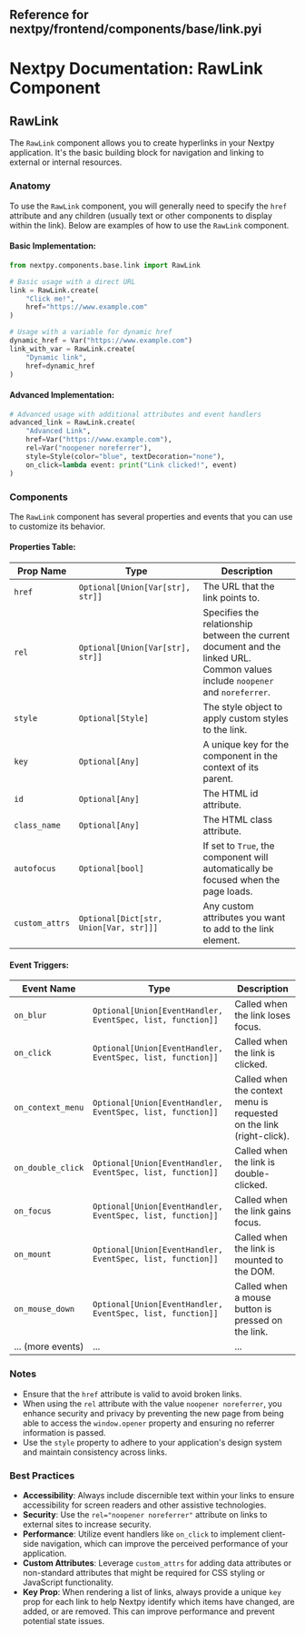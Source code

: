##  Reference for nextpy/frontend/components/base/link.pyi

# Nextpy Documentation: RawLink Component

## RawLink

The `RawLink` component allows you to create hyperlinks in your Nextpy application. It's the basic building block for navigation and linking to external or internal resources.

### Anatomy

To use the `RawLink` component, you will generally need to specify the `href` attribute and any children (usually text or other components to display within the link). Below are examples of how to use the `RawLink` component.

#### Basic Implementation:

```python
from nextpy.components.base.link import RawLink

# Basic usage with a direct URL
link = RawLink.create(
    "Click me!",
    href="https://www.example.com"
)

# Usage with a variable for dynamic href
dynamic_href = Var("https://www.example.com")
link_with_var = RawLink.create(
    "Dynamic link",
    href=dynamic_href
)
```

#### Advanced Implementation:

```python
# Advanced usage with additional attributes and event handlers
advanced_link = RawLink.create(
    "Advanced Link",
    href=Var("https://www.example.com"),
    rel=Var("noopener noreferrer"),
    style=Style(color="blue", textDecoration="none"),
    on_click=lambda event: print("Link clicked!", event)
)
```

### Components

The `RawLink` component has several properties and events that you can use to customize its behavior.

#### Properties Table:

| Prop Name      | Type                                        | Description                                                   |
| -------------- | ------------------------------------------- | ------------------------------------------------------------- |
| `href`         | `Optional[Union[Var[str], str]]`            | The URL that the link points to.                               |
| `rel`          | `Optional[Union[Var[str], str]]`            | Specifies the relationship between the current document and the linked URL. Common values include `noopener` and `noreferrer`. |
| `style`        | `Optional[Style]`                           | The style object to apply custom styles to the link.           |
| `key`          | `Optional[Any]`                             | A unique key for the component in the context of its parent.   |
| `id`           | `Optional[Any]`                             | The HTML id attribute.                                        |
| `class_name`   | `Optional[Any]`                             | The HTML class attribute.                                     |
| `autofocus`    | `Optional[bool]`                            | If set to `True`, the component will automatically be focused when the page loads. |
| `custom_attrs` | `Optional[Dict[str, Union[Var, str]]]`      | Any custom attributes you want to add to the link element.    |

#### Event Triggers:

| Event Name         | Type                                                      | Description                                        |
| ------------------ | --------------------------------------------------------- | -------------------------------------------------- |
| `on_blur`          | `Optional[Union[EventHandler, EventSpec, list, function]]` | Called when the link loses focus.                  |
| `on_click`         | `Optional[Union[EventHandler, EventSpec, list, function]]` | Called when the link is clicked.                   |
| `on_context_menu`  | `Optional[Union[EventHandler, EventSpec, list, function]]` | Called when the context menu is requested on the link (right-click). |
| `on_double_click`  | `Optional[Union[EventHandler, EventSpec, list, function]]` | Called when the link is double-clicked.            |
| `on_focus`         | `Optional[Union[EventHandler, EventSpec, list, function]]` | Called when the link gains focus.                  |
| `on_mount`         | `Optional[Union[EventHandler, EventSpec, list, function]]` | Called when the link is mounted to the DOM.        |
| `on_mouse_down`    | `Optional[Union[EventHandler, EventSpec, list, function]]` | Called when a mouse button is pressed on the link. |
| ... (more events)  | ...                                                       | ...                                                |

### Notes

- Ensure that the `href` attribute is valid to avoid broken links.
- When using the `rel` attribute with the value `noopener noreferrer`, you enhance security and privacy by preventing the new page from being able to access the `window.opener` property and ensuring no referrer information is passed.
- Use the `style` property to adhere to your application's design system and maintain consistency across links.

### Best Practices

- **Accessibility**: Always include discernible text within your links to ensure accessibility for screen readers and other assistive technologies.
- **Security**: Use the `rel="noopener noreferrer"` attribute on links to external sites to increase security.
- **Performance**: Utilize event handlers like `on_click` to implement client-side navigation, which can improve the perceived performance of your application.
- **Custom Attributes**: Leverage `custom_attrs` for adding data attributes or non-standard attributes that might be required for CSS styling or JavaScript functionality.
- **Key Prop**: When rendering a list of links, always provide a unique `key` prop for each link to help Nextpy identify which items have changed, are added, or are removed. This can improve performance and prevent potential state issues.